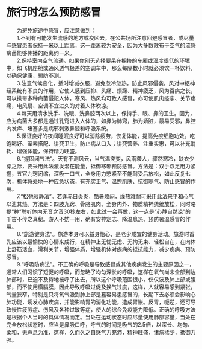 # 旅行时怎么预防感冒  

&emsp;&emsp;为避免旅途中感冒，应注意做到：  
&emsp;&emsp;1.不到有可能发生流感的地方或疫区去。在公共场所注意回避感冒者，或尽量与感冒患者保持一米以上距离，这一距离较为安全，因为大多数散布于空气的流感病菌能够传播的距离约一米。  
&emsp;&emsp;2.保持室内空气流通。如果你别无选择要呆在拥挤的车厢或湿度很低的环境中，如飞机座舱或通风透气极差的空调车中，那么每隔数小时就必须饮一杯饮料，以确保健康，预防不测。  
&emsp;&emsp;3.注意气候变化，适时增减衣服，避免忽冷忽热，防止风邪侵袭。风对中枢神经系统有不良的作用，它使人感到压抑、头痛、烦躁、精神疲乏，风为百病之长，可以携带多种病菌侵犯人体，寒风、热风均可致人感冒，亦可使肌肉痉挛、关节疼痛，电风扇、空调不宜过久的对着人体吹凉。  
&emsp;&emsp;4.每天用清水洗手、洗眼、洗鼻腔两次以上，保持手、眼、鼻的卫生。因为，应为病菌大多都是通过孔窍进入人体的，如鼻为肺窍，肺为娇脏，最易受邪，鼻腔内发痒、堵塞多是病邪刺激鼻腔和呼吸系统。  
&emsp;&emsp;5.保证良好的夜间睡眠良好可以消除疲劳，恢复体能，提高免疫细胞功效。吃饱喝好、荤素搭配、讲究卫生，防止病从口入；讲究营养、注重实惠，可以补充消耗、增强体能，保持精力旺盛。  
&emsp;&emsp;6.“握固闭气法”。天有不测风云，当气温突变，风雨袭人，骤然寒冷，缺衣少穿之际，要采用此法激发潜在能量，抵御寒邪预防感冒。方法是：双手双足用力紧握，五官九窍闭缩，深吸一口气，全身用力憋紧至不能耐受后放松，如此反复七次，机体将处地一种应急状态，有充实卫气、温煦肌肤、抗御寒气、防止感冒的作用。  
&emsp;&emsp;7.“松弛寂静法”。若逢赤日炎炎，酷暑烦闷，燥热难耐可采用此法来平和心气以泄其热。方法是：四肢九窍、骨胳肌肉、全身内外、物质精神统统放松，同时略提“神”聆听体内无音之音30秒左右，如此过一会再做，这一点是“心静自然凉”的千古不传之真秘。游人不妨一用，确有安神定志、降温息热、预防暑温感冒的作用。  
&emsp;&emsp;8.“旅游健身法”。旅游本身可以益身怡心，是老少咸宜的健身活动。旅游时首先应该以最愉快的心情来成行，在精神上无忧无虑、无拘无束、轻松自在，在肉体上舒筋活血，滑利关节，增强体质，增强机体对疾病的抵抗能力，减少疾病、预防感冒。  
&emsp;&emsp;9.“呼吸防病法”。不正确的呼吸是导致感冒或其他疾病发生的主要原因之一，通常人们习惯了短促的呼吸，而忽略了均匀深长的呼吸，这样在氧气尚未全部到达肺部时，已迫不及待地被呼了出去，所以这个呼吸范围很小，仅仅波及肺上部或腹部，而不使用横膈膜，因此导致呼吸过促及换气过度，这样，人就容易感到紧张，气量狭窄，特别是只将氧气吸到肺上部是簋容易患感冒的，长期下去必须会影响心肺功能，诱发心肺疾病，并能影响胃的消化功能，造成胃胀。反胃，呃逆，还可导致慢性疲劳症、伤风及各种过敏等症，使人的综合免疫能力降低。正确的呼吸方法是根据个人当时的具体情况而定。当处在运动状态时应尽量使用肺部容量，当处在完全放松状态时，应当是鼻吸口呼，呼气的时间是吸气的2.5倍，以深长、均匀、柔和，无声息为准，这样，久而久之自感气力充沛，精神旺盛，诸病稀少，抵御力强。  
